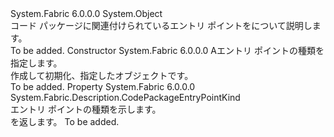 <Type Name="EntryPointDescription" FullName="System.Fabric.Description.EntryPointDescription">
  <TypeSignature Language="C#" Value="public abstract class EntryPointDescription" />
  <TypeSignature Language="ILAsm" Value=".class public auto ansi abstract beforefieldinit EntryPointDescription extends System.Object" />
  <TypeSignature Language="DocId" Value="T:System.Fabric.Description.EntryPointDescription" />
  <TypeSignature Language="VB.NET" Value="Public MustInherit Class EntryPointDescription" />
  <TypeSignature Language="F#" Value="type EntryPointDescription = class" />
  <AssemblyInfo>
    <AssemblyName>System.Fabric</AssemblyName>
    <AssemblyVersion>6.0.0.0</AssemblyVersion>
  </AssemblyInfo>
  <Base>
    <BaseTypeName>System.Object</BaseTypeName>
  </Base>
  <Interfaces />
  <Docs>
    <summary>
      <para>コード パッケージに関連付けられているエントリ ポイントをについて説明します。</para>
    </summary>
    <remarks>To be added.</remarks>
  </Docs>
  <Members>
    <Member MemberName=".ctor">
      <MemberSignature Language="C#" Value="protected EntryPointDescription (System.Fabric.Description.CodePackageEntryPointKind kind);" />
      <MemberSignature Language="ILAsm" Value=".method familyhidebysig specialname rtspecialname instance void .ctor(valuetype System.Fabric.Description.CodePackageEntryPointKind kind) cil managed" />
      <MemberSignature Language="DocId" Value="M:System.Fabric.Description.EntryPointDescription.#ctor(System.Fabric.Description.CodePackageEntryPointKind)" />
      <MemberSignature Language="VB.NET" Value="Protected Sub New (kind As CodePackageEntryPointKind)" />
      <MemberSignature Language="F#" Value="new System.Fabric.Description.EntryPointDescription : System.Fabric.Description.CodePackageEntryPointKind -&gt; System.Fabric.Description.EntryPointDescription" Usage="new System.Fabric.Description.EntryPointDescription kind" />
      <MemberType>Constructor</MemberType>
      <AssemblyInfo>
        <AssemblyName>System.Fabric</AssemblyName>
        <AssemblyVersion>6.0.0.0</AssemblyVersion>
      </AssemblyInfo>
      <Parameters>
        <Parameter Name="kind" Type="System.Fabric.Description.CodePackageEntryPointKind" />
      </Parameters>
      <Docs>
        <param name="kind">
          <para>A<see cref="T:System.Fabric.Description.CodePackageEntryPointKind" />エントリ ポイントの種類を指定します。</para>
        </param>
        <summary>
          <para>作成して初期化、<see cref="P:System.Fabric.Description.EntryPointDescription.Kind" />指定したオブジェクト<see cref="T:System.Fabric.Description.CodePackageEntryPointKind" />です。</para>
        </summary>
        <remarks>To be added.</remarks>
      </Docs>
    </Member>
    <Member MemberName="Kind">
      <MemberSignature Language="C#" Value="public System.Fabric.Description.CodePackageEntryPointKind Kind { get; }" />
      <MemberSignature Language="ILAsm" Value=".property instance valuetype System.Fabric.Description.CodePackageEntryPointKind Kind" />
      <MemberSignature Language="DocId" Value="P:System.Fabric.Description.EntryPointDescription.Kind" />
      <MemberSignature Language="VB.NET" Value="Public ReadOnly Property Kind As CodePackageEntryPointKind" />
      <MemberSignature Language="F#" Value="member this.Kind : System.Fabric.Description.CodePackageEntryPointKind" Usage="System.Fabric.Description.EntryPointDescription.Kind" />
      <MemberType>Property</MemberType>
      <AssemblyInfo>
        <AssemblyName>System.Fabric</AssemblyName>
        <AssemblyVersion>6.0.0.0</AssemblyVersion>
      </AssemblyInfo>
      <ReturnValue>
        <ReturnType>System.Fabric.Description.CodePackageEntryPointKind</ReturnType>
      </ReturnValue>
      <Docs>
        <summary>
          <para>エントリ ポイントの種類を示します。</para>
        </summary>
        <value>
          <para><see cref="T:System.Fabric.Description.CodePackageEntryPointKind" /> を返します。</para>
        </value>
        <remarks>To be added.</remarks>
      </Docs>
    </Member>
  </Members>
</Type>